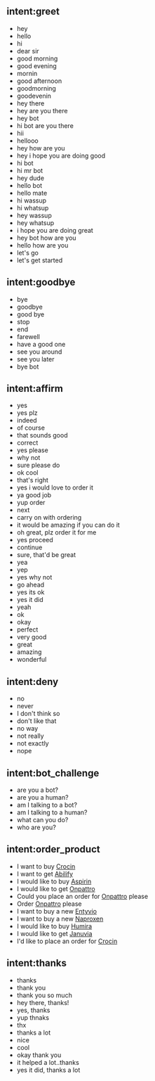 <!-- @format -->

## intent:greet
- hey
- hello
- hi
- dear sir
- good morning
- good evening
- mornin
- good afternoon
- goodmorning
- goodevenin
- hey there
- hey are you there
- hey bot
- hi bot are you there
- hii
- hellooo
- hey how are you
- hey i hope you are doing good
- hi bot
- hi mr bot
- hey dude
- hello bot
- hello mate
- hi wassup
- hi whatsup
- hey wassup
- hey whatsup
- i hope you are doing great
- hey bot how are you
- hello how are you
- let's go
- let's get started

## intent:goodbye
- bye
- goodbye
- good bye
- stop
- end
- farewell
- have a good one
- see you around
- see you later
- bye bot

## intent:affirm
- yes
- yes plz
- indeed
- of course
- that sounds good
- correct
- yes please
- why not
- sure please do
- ok cool
- that's right
- yes i would love to order it
- ya good job
- yup order
- next
- carry on with ordering
- it would be amazing if you can do it
- oh great, plz order it for me
- yes proceed
- continue
- sure, that'd be great
- yea
- yep
- yes why not
- go ahead
- yes its ok
- yes it did
- yeah
- ok
- okay
- perfect
- very good
- great
- amazing
- wonderful

## intent:deny
- no
- never
- I don't think so
- don't like that
- no way
- not really
- not exactly
- nope

<!--
## intent:mood_unhappy
- sad
- very sad
- unhappy
- bad
- very bad
- awful
- terrible
- not very good
- extremely sad
- so sad -->

## intent:bot_challenge
- are you a bot?
- are you a human?
- am I talking to a bot?
- am I talking to a human?
- what can you do?
- who are you?

## intent:order_product
- I want to buy [Crocin](product)
- I want to get [Abilify](product)
- I would like to buy [Aspirin](product)
- I would like to get [Onpattro](product)
- Could you place an order for [Onpattro](product) please
- Order [Onpattro](product) please
- I want to buy a new [Entyvio](product)
- I want to buy a new [Naproxen](product)
- I would like to buy [Humira](product)
- I would like to get [Januvia](product)
- I'd like to place an order for [Crocin](product)

## intent:thanks
- thanks
- thank you
- thank you so much
- hey there, thanks!
- yes, thanks
- yup thnaks
- thx
- thanks a lot
- nice
- cool
- okay thank you
- it helped a lot..thanks
- yes it did, thanks a lot
